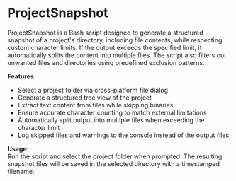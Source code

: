 # ProjectSnapshot

ProjectSnapshot is a Bash script designed to generate a structured snapshot of a project's directory, including file contents, while respecting custom character limits. If the output exceeds the specified limit, it automatically splits the content into multiple files. The script also filters out unwanted files and directories using predefined exclusion patterns.

**Features:**

-   Select a project folder via cross-platform file dialog
-   Generate a structured tree view of the project
-   Extract text content from files while skipping binaries
-   Ensure accurate character counting to match external limitations
-   Automatically split output into multiple files when exceeding the character limit
-   Log skipped files and warnings to the console instead of the output files

**Usage:**  
Run the script and select the project folder when prompted. The resulting snapshot files will be saved in the selected directory with a timestamped filename.
